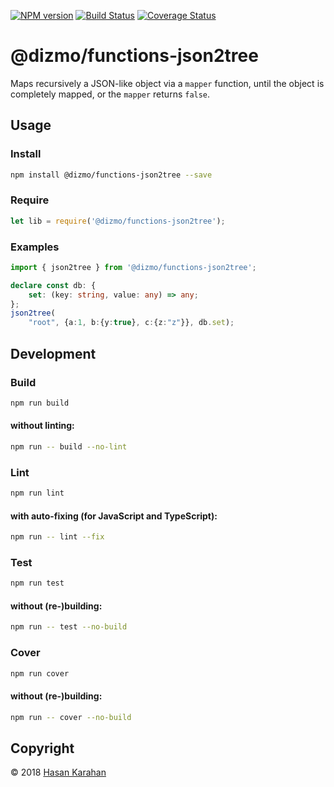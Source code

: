 [![NPM version](https://badge.fury.io/js/%40dizmo%2Ffunctions-json2tree.svg)](https://npmjs.org/package/@dizmo/functions-json2tree)
[![Build Status](https://travis-ci.org/dizmo/functions-json2tree.svg?branch=master)](https://travis-ci.org/dizmo/functions-json2tree)
[![Coverage Status](https://coveralls.io/repos/github/dizmo/functions-json2tree/badge.svg?branch=master)](https://coveralls.io/github/dizmo/functions-json2tree?branch=master)

# @dizmo/functions-json2tree
 Maps recursively a JSON-like object via a `mapper` function, until the object is completely mapped, or the `mapper` returns `false`.

## Usage
### Install
```sh
npm install @dizmo/functions-json2tree --save
```
### Require
```javascript
let lib = require('@dizmo/functions-json2tree');
```
### Examples
```typescript
import { json2tree } from '@dizmo/functions-json2tree';
```
```typescript
declare const db: {
    set: (key: string, value: any) => any;
};
json2tree(
    "root", {a:1, b:{y:true}, c:{z:"z"}}, db.set);
```
## Development
### Build
```sh
npm run build
```
#### without linting:
```sh
npm run -- build --no-lint
```
### Lint
```sh
npm run lint
```
#### with auto-fixing (for JavaScript and TypeScript):
```sh
npm run -- lint --fix
```
### Test
```sh
npm run test
```
#### without (re-)building:
```sh
npm run -- test --no-build
```
### Cover
```sh
npm run cover
```
#### without (re-)building:
```sh
npm run -- cover --no-build
```

## Copyright

 © 2018 [Hasan Karahan](https://github.com/hsk81)
